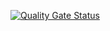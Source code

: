 [![Quality Gate Status](http://192.168.100.9:9000/api/project_badges/measure?project=SBTET_SS&metric=alert_status)](http://192.168.100.9:9000/dashboard?id=SBTET_SS)